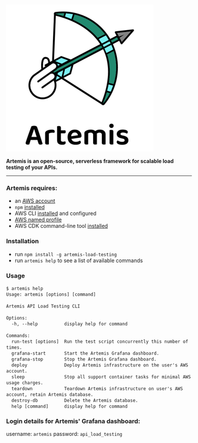 ![Artemis logo](https://github.com/artemis-load-testing/artemis/blob/HEAD/assets/images/Artemis_logo_color.png)

**Artemis is an open-source, serverless framework for scalable load testing of your APIs.**

---

### Artemis requires:

- an [AWS account](https://portal.aws.amazon.com/gp/aws/developer/registration/index.html?nc2=h_ct&src=default)
- `npm` [installed](https://www.npmjs.com/get-npm)
- AWS CLI [installed](https://docs.aws.amazon.com/cli/latest/userguide/install-cliv2.html) and configured
- [AWS named profile](https://docs.aws.amazon.com/cli/latest/userguide/cli-configure-profiles.html)
- AWS CDK command-line tool [installed](https://docs.aws.amazon.com/cdk/latest/guide/cli.html)

### Installation

- run `npm install -g artemis-load-testing`
- run `artemis help` to see a list of available commands

### Usage

```
$ artemis help
Usage: artemis [options] [command]

Artemis API Load Testing CLI

Options:
  -h, --help          display help for command

Commands:
  run-test [options]  Run the test script concurrently this number of times.
  grafana-start       Start the Artemis Grafana dashboard.
  grafana-stop        Stop the Artemis Grafana dashboard.
  deploy              Deploy Artemis infrastructure on the user's AWS account.
  sleep               Stop all support container tasks for minimal AWS usage charges.
  teardown            Teardown Artemis infrastructure on user's AWS account, retain Artemis database.
  destroy-db          Delete the Artemis database.
  help [command]      display help for command
```

### Login details for Artemis' Grafana dashboard:

username: `artemis`
password: `api_load_testing`
